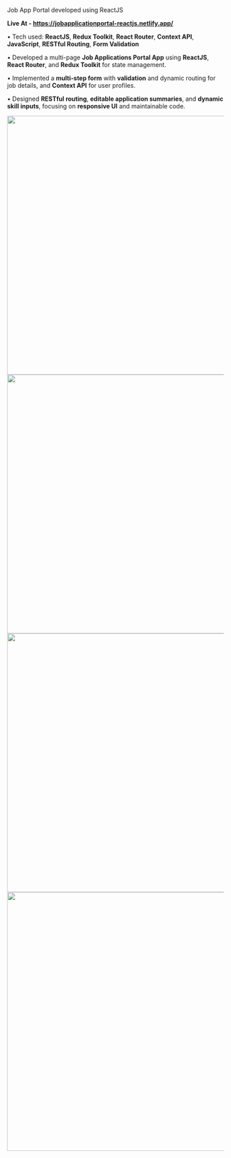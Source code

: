 Job App Portal developed using ReactJS

**Live At - https://jobapplicationportal-reactjs.netlify.app/**

• Tech used: **ReactJS**, **Redux Toolkit**, **React Router**, **Context API**, **JavaScript**, **RESTful Routing**, **Form Validation**  

• Developed a multi-page **Job Applications Portal App** using **ReactJS**, **React Router**, and **Redux Toolkit** for state management.  

• Implemented a **multi-step form** with **validation** and dynamic routing for job details, and **Context API** for user profiles.  

• Designed **RESTful routing**, **editable application summaries**, and **dynamic skill inputs**, focusing on **responsive UI** and maintainable code.

<img src="https://github.com/user-attachments/assets/bc595cde-ed86-4c03-ac19-322b0a0d4ae5" width="600" height="" />

<img src="https://github.com/user-attachments/assets/4ec35bb9-b087-4c85-9944-2ed4f8baadb4" width="600" height="" />

<img src="https://github.com/user-attachments/assets/0881be21-c70a-4c6b-8c99-f667970cc07f" width="600" height="" />

<img src="https://github.com/user-attachments/assets/b84e7eee-e432-4364-b579-983851e557f4" width="600" height="" />


